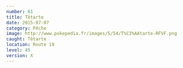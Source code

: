 ```yaml
---
number: 61
title: Têtarte
date: 2015-07-07
category: Pêche
image: http://www.pokepedia.fr/images/5/54/T%C3%AAtarte-RFVF.png
caught: Têtarte
location: Route 19
level: 45
version: X
---
```

